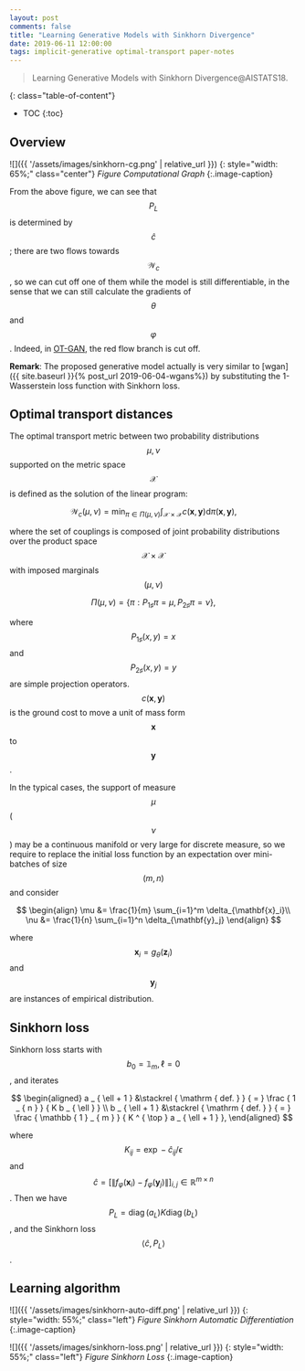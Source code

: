 ```yaml
---
layout: post
comments: false
title: "Learning Generative Models with Sinkhorn Divergence"
date: 2019-06-11 12:00:00
tags: implicit-generative optimal-transport paper-notes
---
```


> Learning Generative Models with Sinkhorn Divergence@AISTATS18.

<!--more-->

{: class="table-of-content"}
* TOC
{:toc}


## Overview

![]({{ '/assets/images/sinkhorn-cg.png' | relative_url }})
{: style="width: 65%;" class="center"}
*Figure Computational Graph*
{:.image-caption}

From the above figure, we can see that $$P_L$$ is determined by $$\hat{c}$$; there are two flows towards $$\mathcal{W}_c$$, so we can cut off one of them while the model is still differentiable, in the sense that we can still calculate the gradients of $$\theta$$ and $$\varphi$$. Indeed, in [OT-GAN](), the red flow branch is cut off.


**Remark**: The proposed generative model actually is very similar to [wgan]({{ site.baseurl }}{% post_url 2019-06-04-wgans%}) by substituting the 1-Wasserstein loss function with Sinkhorn loss.

## Optimal transport distances

The optimal transport metric between two probability distributions $$\mu, \nu$$ supported on the metric space $$\mathcal{X}$$ is defined as the solution of the linear program:

$$
\mathcal{W}_c(\mu, \nu) = \min_{\pi \in \Pi(\mu, \nu)} \int_{\mathcal{X} \times \mathcal{X}} c(\mathbf{x}, \mathbf{y}) \mathrm{d} \pi(\mathbf{x}, \mathbf{y}),
$$

where the set of couplings is composed of joint probability distributions over the product space $$\mathcal{X} \times \mathcal{X}$$ with imposed marginals $$(\mu, \nu)$$ 

$$
\Pi(\mu, \nu) = \{ \pi:  P_{1\sharp} \pi = \mu, P_{2\sharp} \pi = \nu \},
$$

where $$P_{1\sharp}(x, y) = x$$ and $$P_{2\sharp}(x, y) = y$$ are simple projection operators. $$c(\mathbf{x}, \mathbf{y})$$ is the ground cost to move a unit of mass form $$\mathbf{x}$$ to $$\mathbf{y}$$.

In the typical cases, the support of measure $$\mu$$ ($$\nu$$) may be a continuous manifold or very large for discrete measure, so we require to replace the initial loss function by an expectation over mini-batches of size $$(m, n)$$ and consider

$$
\begin{align}
\mu &= \frac{1}{m} \sum_{i=1}^m \delta_{\mathbf{x}_i}\\
\nu &= \frac{1}{n} \sum_{i=1}^n \delta_{\mathbf{y}_j}
\end{align}
$$

where $$\mathbf{x}_i = g_\theta (\mathbf{z}_i)$$ and $$\mathbf{y}_j$$ are instances of empirical distribution.

## Sinkhorn loss

Sinkhorn loss starts with $$b_0 = \mathbb{1}_m, \ell = 0$$, and iterates

$$
\begin{aligned}
a _ { \ell + 1 } &\stackrel { \mathrm { def. } } { = } \frac { 1 _ { n } } { K b _ { \ell } } \\
b _ { \ell + 1 } &\stackrel { \mathrm { def. } } { = } \frac { \mathbb { 1 } _ { m } } { K ^ { \top } a _ { \ell + 1 } },
\end{aligned}
$$

where $$K_{ij} = \exp -\hat{c}_{ij}/\epsilon$$ and $$\hat{c} = [\| f_\varphi(\mathbf{x}_i) - f_\varphi(\mathbf{y}_j)\|]_{i,j} \in \mathbb{R}^{m \times n}$$.  Then we have $$P_L = \operatorname { diag } \left( a _ { L } \right) K \operatorname { diag } \left( b _ { L } \right)$$, and the Sinkhorn loss $$\langle \hat{c}, P_L \rangle$$.

## Learning algorithm

![]({{ '/assets/images/sinkhorn-auto-diff.png' | relative_url }})
{: style="width: 55%;" class="left"}
*Figure Sinkhorn Automatic Differentiation*
{:.image-caption}


![]({{ '/assets/images/sinkhorn-loss.png' | relative_url }})
{: style="width: 55%;" class="left"}
*Figure Sinkhorn Loss*
{:.image-caption}
